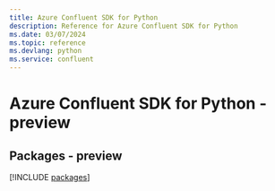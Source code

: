 ```yaml
---
title: Azure Confluent SDK for Python
description: Reference for Azure Confluent SDK for Python
ms.date: 03/07/2024
ms.topic: reference
ms.devlang: python
ms.service: confluent
---
```

# Azure Confluent SDK for Python - preview
## Packages - preview
[!INCLUDE [packages](confluent-index.md)]